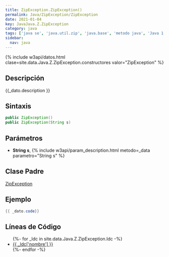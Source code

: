 ```yaml
---
title: ZipException.ZipException()
permalink: Java/ZipException/ZipException
date: 2021-01-04
key: JavaJava.Z.ZipException
category: java
tags: ['java se', 'java.util.zip', 'java.base', 'metodo java', 'Java 1.1']
sidebar: 
  nav: java
---
```


{% include w3api/datos.html clase=site.data.Java.Z.ZipException.constructores valor="ZipException" %}

## Descripción
{{_dato.description }}

## Sintaxis
~~~java
public ZipException()
public ZipException(String s)
~~~

## Parámetros
* **String s**,  {% include w3api/param_description.html metodo=_data parametro="String s" %}

## Clase Padre
[ZipException](/Java/ZipException/)

## Ejemplo
~~~java
{{ _dato.code}}
~~~

## Líneas de Código
<ul>
{%- for _ldc in site.data.Java.Z.ZipException.ldc -%}
   <li>
       <a href="{{_ldc['url'] }}">{{ _ldc['nombre'] }}</a>
   </li>
{%- endfor -%}
</ul>

